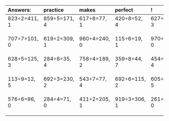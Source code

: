 | Answers: | practice | makes | perfect | ! |
| :--- | :--- | :--- | :--- | :--- |
| 823÷2=411, 1 | 859÷5=171, 4 | 617÷8=77, 1 | 420÷8=52, 4 | 627÷4=156, 3 | 
|   |   |   |   |   | 
|   |   |   |   |   | 
|   |   |   |   |   | 
| 707÷7=101, 0 | 619÷2=309, 1 | 960÷4=240, 0 | 115÷6=19, 1 | 970÷2=485, 0 | 
|   |   |   |   |   | 
|   |   |   |   |   | 
|   |   |   |   |   | 
| 628÷5=125, 3 | 284÷8=35, 4 | 758÷4=189, 2 | 359÷8=44, 7 | 454÷6=75, 4 | 
|   |   |   |   |   | 
|   |   |   |   |   | 
|   |   |   |   |   | 
| 113÷9=12, 5 | 692÷3=230, 2 | 543÷7=77, 4 | 692÷6=115, 2 | 605÷8=75, 5 | 
|   |   |   |   |   | 
|   |   |   |   |   | 
|   |   |   |   |   | 
| 576÷6=96, 0 | 284÷4=71, 0 | 411÷2=205, 1 | 919÷3=306, 1 | 261÷9=29, 0 | 
|   |   |   |   |   | 
|   |   |   |   |   | 
|   |   |   |   |   | 
